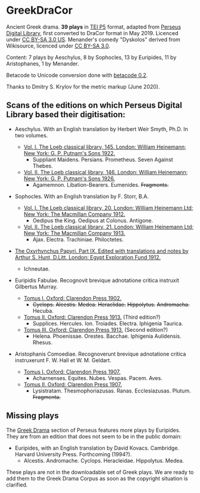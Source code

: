 # GreekDraCor
Ancient Greek drama. **39 plays** in [TEI P5](https://tei-c.org/guidelines/p5/) format, adapted from [Perseus Digital Library](http://www.perseus.tufts.edu/hopper/opensource/download), first converted to DraCor format in May 2019. Licenced under [CC BY-SA 3.0 US](https://creativecommons.org/licenses/by-sa/3.0/us/). Menander's comedy "Dyskolos" derived from Wikisource, licenced under [CC BY-SA 3.0](https://creativecommons.org/licenses/by-sa/3.0/).

Content: 7 plays by Aeschylus, 8 by Sophocles, 13 by Euripides, 11 by Aristophanes, 1 by Menander.

Betacode to Unicode conversion done with [betacode 0.2](https://pypi.org/project/betacode/).

Thanks to Dmitry S. Krylov for the metric markup (June 2020).

## Scans of the editions on which Perseus Digital Library based their digitisation:

* Aeschylus. With an English translation by Herbert Weir Smyth, Ph.D. In two volumes.
  * [Vol. I. The Loeb classical library, 145. London: William Heinemann; New York: G. P. Putnam's Sons 1922.](https://archive.org/details/L145AeschylusISuppliantPersiansPrometheusSevenAgainstThebes)
    * Suppliant Maidens. Persians. Prometheus. Seven Against Thebes.
  * [Vol. II. The Loeb classical library, 146. London: William Heinemann; New York: G. P. Putnam's Sons 1926.](https://archive.org/details/aeschyluswitheng02aescuoft)
    * Agamemnon. Libation-Bearers. Eumenides. <s>Fragments.</s>

* Sophocles. With an English translation by F. Storr, B.A.
  * [Vol. I. The Loeb classical library, 20. London: William Heinemann Ltd; New York: The Macmillan Company 1912.](https://archive.org/details/sophocleswitheng01soph)
    * Oedipus the King. Oedipus at Colonus. Antigone.
  * [Vol. II. The Loeb classical library, 21. London: William Heinemann Ltd; New York: The Macmillan Company 1913.](https://archive.org/details/sophocleswithan00sophgoog)
    * Ajax. Electra. Trachiniae. Philoctetes.

* [The Oxyrhynchus Papyri. Part IX. Edited with translations and notes by Arthur S. Hunt, D.Litt. London: Egypt Exploration Fund 1912.](https://archive.org/details/pt9oxyrhynchuspa00grenuoft)
  * Ichneutae.

* Euripidis Fabulae. Recognovit brevique adnotatione critica instruxit Gilbertus Murray.
  * [Tomus I. Oxford: Clarendon Press 1902.](https://archive.org/details/euripidisfabu01euri)
    * <s>Cyclops.</s> <s>Alcestis.</s> <s>Medea.</s> <s>Heraclidae.</s> <s>Hippolytus.</s> <s>Andromacha.</s> Hecuba.
  * [Tomus II. Oxford: Clarendon Press 1913.](https://archive.org/details/euripidisfabul02euri) (Third edition?)
    * Supplices. Hercules. Ion. Troiades. Electra. Iphigenia Taurica.
  * [Tomus III. Oxford: Clarendon Press 1913.](https://archive.org/details/euripidisfabulae03euriuoft) (Second edition?)
    * Helena. Phoenissae. Orestes. Bacchae. Iphigenia Aulidensis. Rhesus.

* Aristophanis Comoediae. Recognoverunt brevique adnotatione critica instruxerunt F. W. Hall et W. M. Geldart.
  * [Tomus I. Oxford: Clarendon Press 1907.](https://archive.org/details/aristophaniscomo01aris_0)
    * Acharnenses. Equites. Nubes. Vespas. Pacem. Aves.
  * [Tomus II. Oxford: Clarendon Press 1907.](https://archive.org/details/aristophaniscomo02arisuoft)
    * Lysistratam. Thesmophoriazusas. Ranas. Ecclesiazusas. Plutum. <s>Fragmenta.</s>

## Missing plays

The [Greek Drama](https://www.perseus.tufts.edu/hopper/collection?collection=Perseus%3Acorpus%3Aperseus%2CGreek%20Drama) section of Perseus features more plays by Euripides. They are from an edition that does not seem to be in the public domain:

* Euripides, with an English translation by David Kovacs. Cambridge. Harvard University Press. Forthcoming (1994?).
  * Alcestis. Andromache. Cyclops. Heracleidae. Hippolytus. Medea.

These plays are not in the downloadable set of Greek plays. We are ready to add them to the Greek Drama Corpus as soon as the copyright situation is clarified.
